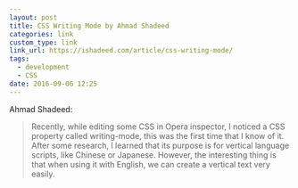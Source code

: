 ```yaml
---
layout: post
title: CSS Writing Mode by Ahmad Shadeed
categories: link
custom_type: link
link_url: https://ishadeed.com/article/css-writing-mode/
tags:
  - development
  - CSS
date: 2016-09-06 12:25
---
```

Ahmad Shadeed:

> Recently, while editing some CSS in Opera inspector, I noticed a CSS property called writing-mode, this was the first time that I know of it. After some research, I learned that its purpose is for vertical language scripts, like Chinese or Japanese. However, the interesting thing is that when using it with English, we can create a vertical text very easily.
